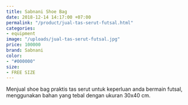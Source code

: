 ```yaml
---
title: Sabnani Shoe Bag
date: 2018-12-14 14:17:00 +07:00
permalink: "/product/jual-tas-serut-futsal.html"
categories:
- equipment
image: "/uploads/jual-tas-serut-futsal.jpg"
price: 100000
brand: Sabnani
color:
- "#000000"
size:
- FREE SIZE
---
```


Menjual shoe bag praktis tas serut untuk keperluan anda bermain futsal, menggunakan bahan yang tebal dengan ukuran 30x40 cm.